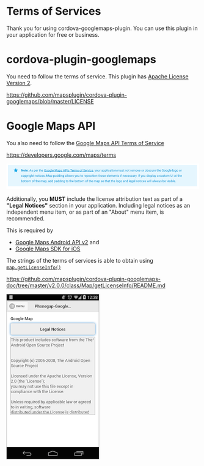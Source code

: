 # Terms of Services

Thank you for using cordova-googlemaps-plugin.
You can use this plugin in your application for free or business.

# cordova-plugin-googlemaps

You need to follow the terms of service.
This plugin has [Apache License Version 2](https://github.com/mapsplugin/cordova-plugin-googlemaps/blob/master/LICENSE).

https://github.com/mapsplugin/cordova-plugin-googlemaps/blob/master/LICENSE

# Google Maps API

You also need to follow the [Google Maps API Terms of Service](https://developers.google.com/maps/terms)

https://developers.google.com/maps/terms

[![](google_maps_tos.png)](https://developers.google.com/maps/terms)


Additionally, you **MUST** include the license attribution text as part of a **"Legal Notices"** section in your application. Including legal notices as an independent menu item, or as part of an "About" menu item, is recommended.

This is required by
- [Google Maps Android API v2](https://developers.google.com/maps/documentation/android/intro#attribution_requirements) and
- [Google Maps SDK for iOS](https://developers.google.com/maps/documentation/ios/intro#attribution_requirements)

The strings of the terms of services is able to obtain using [`map.getLicenseInfo()`](../class/Map/getLicenseInfo/README.md)

https://github.com/mapsplugin/cordova-plugin-googlemaps-doc/tree/master/v2.0.0/class/Map/getLicenseInfo/README.md

![](getLicenseInfo.png)
